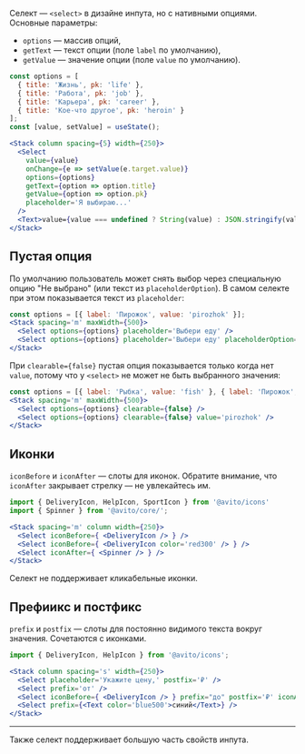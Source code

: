 Селект — `<select>` в дизайне инпута, но с нативными опциями. Основные параметры:
- `options` — массив опций,
- `getText` — текст опции (поле `label` по умолчанию),
- `getValue` — значение опции (поле `value` по умолчанию).

```jsx
const options = [
  { title: 'Жизнь', pk: 'life' },
  { title: 'Работа', pk: 'job' },
  { title: 'Карьера', pk: 'career' },
  { title: 'Кое-что другое', pk: 'heroin' }
];
const [value, setValue] = useState();

<Stack column spacing={5} width={250}>
  <Select
    value={value}
    onChange={e => setValue(e.target.value)}
    options={options}
    getText={option => option.title}
    getValue={option => option.pk}
    placeholder='Я выбираю...'
  />
  <Text>value={value === undefined ? String(value) : JSON.stringify(value)}</Text>
</Stack>
```

## Пустая опция

По умолчанию пользователь может снять выбор через специальную опцию "Не выбрано" (или текст из `placeholderOption`). В самом селекте при этом показывается текст из `placeholder`:

```jsx
const options = [{ label: 'Пирожок', value: 'pirozhok' }];
<Stack spacing='m' maxWidth={500}>
  <Select options={options} placeholder='Выбери еду' />
  <Select options={options} placeholder='Выбери еду' placeholderOption='Любая' />
</Stack>
```

При `clearable={false}` пустая опция показывается только когда нет `value`, потому что у `<select>` не может не быть выбранного значения:
```jsx
const options = [{ label: 'Рыбка', value: 'fish' }, { label: 'Пирожок', value: 'pirozhok' }];
<Stack spacing='m' maxWidth={500}>
  <Select options={options} clearable={false} />
  <Select options={options} clearable={false} value='pirozhok' />
</Stack>
```

## Иконки

`iconBefore` и `iconAfter` — слоты для иконок. Обратите внимание, что `iconAfter` закрывает стрелку — не увлекайтесь им.

```jsx
import { DeliveryIcon, HelpIcon, SportIcon } from '@avito/icons'
import { Spinner } from '@avito/core/';

<Stack spacing='m' column width={250}>
  <Select iconBefore={ <DeliveryIcon /> } />
  <Select iconBefore={ <DeliveryIcon color='red300' /> } />
  <Select iconAfter={ <Spinner /> } />
</Stack>
```

Селект не поддерживает кликабельные иконки.

## Префиикс и постфикс

`prefix` и `postfix` — слоты для постоянно видимого текста вокруг значения. Сочетаются с иконками.

```jsx
import { DeliveryIcon, HelpIcon } from '@avito/icons';

<Stack column spacing='s' width={250}>
  <Select placeholder='Укажите цену,' postfix='₽' />
  <Select prefix='от' />
  <Select iconBefore={ <DeliveryIcon /> } prefix="до" postfix='₽' iconAfter={ <HelpIcon /> } />
  <Select prefix={<Text color='blue500'>синий</Text>} />
</Stack>
```

---

Также селект поддерживает большую часть свойств инпута.
